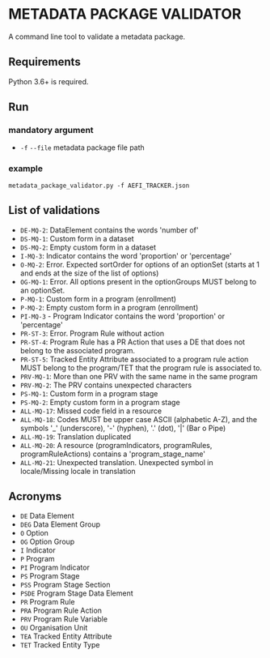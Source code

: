# METADATA PACKAGE VALIDATOR

A command line tool to validate a metadata package.

## Requirements

Python 3.6+ is required.

## Run

### mandatory argument

- `-f` `--file` metadata package file path

### example

`metadata_package_validator.py -f AEFI_TRACKER.json`

## List of validations

- `DE-MQ-2`: DataElement contains the words 'number of'
- `DS-MQ-1`: Custom form in a dataset
- `DS-MQ-2`: Empty custom form in a dataset
- `I-MQ-3`: Indicator contains the word 'proportion' or 'percentage'
- `O-MQ-2`: Error. Expected sortOrder for options of an optionSet (starts at 1 and ends at the size of the list of options)
- `OG-MQ-1`: Error. All options present in the optionGroups MUST belong to an optionSet.
- `P-MQ-1`: Custom form in a program (enrollment)
- `P-MQ-2`: Empty custom form in a program (enrollment)
- `PI-MQ-3` - Program Indicator contains the word 'proportion' or 'percentage'
- `PR-ST-3`: Error. Program Rule without action
- `PR-ST-4`: Program Rule has a PR Action that uses a DE that does not belong to the associated program.
- `PR-ST-5`: Tracked Entity Attribute associated to a program rule action MUST belong to the program/TET that the program rule is associated to.
- `PRV-MQ-1`: More than one PRV with the same name in the same program
- `PRV-MQ-2`: The PRV contains unexpected characters
- `PS-MQ-1`: Custom form in a program stage
- `PS-MQ-2`: Empty custom form in a program stage
- `ALL-MQ-17`: Missed code field in a resource
- `ALL-MQ-18`: Codes MUST be upper case ASCII (alphabetic A-Z), and the symbols '_' (underscore), '-' (hyphen), '.' (dot), '|' (Bar o Pipe)
- `ALL-MQ-19`: Translation duplicated
- `ALL-MQ-20`: A resource (programIndicators, programRules, programRuleActions) contains a 'program_stage_name'
- `ALL-MQ-21`: Unexpected translation. Unexpected symbol in locale/Missing locale in translation



## Acronyms
- `DE` Data Element
- `DEG` Data Element Group
- `O` Option
- `OG` Option Group
- `I` Indicator
- `P` Program
- `PI` Program Indicator
- `PS` Program Stage
- `PSS` Program Stage Section
- `PSDE` Program Stage Data Element
- `PR` Program Rule
- `PRA` Program Rule Action 
- `PRV` Program Rule Variable
- `OU` Organisation Unit
- `TEA` Tracked Entity Attribute
- `TET` Tracked Entity Type

